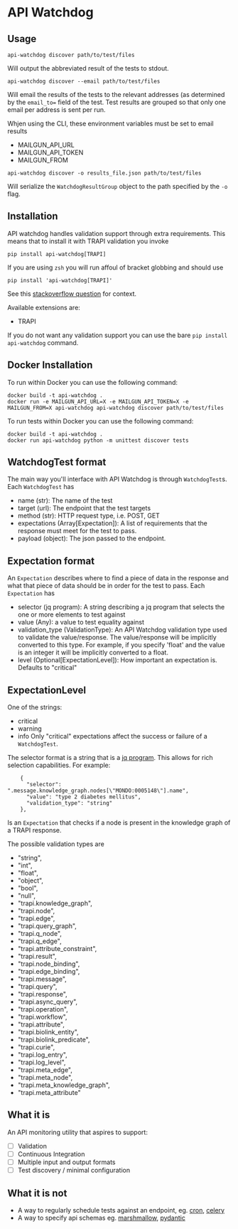 # API Watchdog

## Usage
```
api-watchdog discover path/to/test/files
```
Will output the abbreviated result of the tests to stdout.

```
api-watchdog discover --email path/to/test/files
```
Will email the results of the tests to the relevant addresses
(as determined by the `email_to=` field of the test. Test results
are grouped so that only one email per address is sent per run.

Whjen using the CLI, these environment variables must be set to email results
- MAILGUN_API_URL
- MAILGUN_API_TOKEN
- MAILGUN_FROM

```
api-watchdog discover -o results_file.json path/to/test/files
```
Will serialize the `WatchdogResultGroup` object to the path specified
by the `-o` flag. 

## Installation
API watchdog handles validation support through extra requirements.
This means that to install it with TRAPI validation you invoke
```
pip install api-watchdog[TRAPI]
```

If you are using `zsh` you will run affoul of bracket globbing and should use
```
pip install 'api-watchdog[TRAPI]'
```

See this [stackoverflow question](https://stackoverflow.com/questions/30539798/zsh-no-matches-found-requestssecurity) for context.

Available extensions are:
- TRAPI

If you do not want any validation support you can use the bare `pip install api-watchdog` command.

## Docker Installation

To run within Docker you can use the following command:

```
docker build -t api-watchdog .
docker run -e MAILGUN_API_URL=X -e MAILGUN_API_TOKEN=X -e MAILGUN_FROM=X api-watchdog api-watchdog discover path/to/test/files
```

To run tests within Docker you can use the following command:

```
docker build -t api-watchdog .
docker run api-watchdog python -m unittest discover tests
```


## WatchdogTest format
The main way you'll interface with API Watchdog is through `WatchdogTest`s.
Each `WatchdogTest` has
- name (str): The name of the test
- target (url): The endpoint that the test targets
- method (str): HTTP request type, i.e. POST, GET
- expectations (Array[Expectation]): A list of requirements that the response must meet for the test to pass.
- payload (object): The json passed to the endpoint.

## Expectation format
An `Expectation` describes where to find a piece of data in the response and what that piece of data should be in order for the test to pass.
Each `Expectation` has

- selector (jq program): A string describing a jq program that selects the one or more elements to test against
- value (Any): a value to test equality against
- validation_type (ValidationType): An API Watchdog validation type used to validate the value/response. The value/response will be implicitly converted to this type. For example, if you specify 'float' and the value is an integer it will be implicitly converted to a float.
- level (Optional[ExpectationLevel]): How important an expectation is. Defaults to "critical"

## ExpectationLevel 
One of the strings:
- critical
- warning
- info
Only "critical" expectations affect the success or failure of a `WatchdogTest`.


The selector format is a string that is a [jq program](https://stedolan.github.io/jq/). This allows for rich selection capabilities. 
For example:

```
    {
      "selector": ".message.knowledge_graph.nodes[\"MONDO:0005148\"].name",
      "value": "type 2 diabetes mellitus",
      "validation_type": "string"
    },
```

Is an `Expectation` that checks if a node is present in the knowledge graph of a TRAPI response. 

The possible validation types are 
- "string",
- "int",
- "float",
- "object",
- "bool",
- "null",
- "trapi.knowledge_graph",
- "trapi.node",
- "trapi.edge",
- "trapi.query_graph",
- "trapi.q_node",
- "trapi.q_edge",
- "trapi.attribute_constraint",
- "trapi.result",
- "trapi.node_binding",
- "trapi.edge_binding",
- "trapi.message",
- "trapi.query",
- "trapi.response",
- "trapi.async_query",
- "trapi.operation",
- "trapi.workflow",
- "trapi.attribute",
- "trapi.biolink_entity",
- "trapi.biolink_predicate",
- "trapi.curie",
- "trapi.log_entry",
- "trapi.log_level",
- "trapi.meta_edge",
- "trapi.meta_node",
- "trapi.meta_knowledge_graph",
- "trapi.meta_attribute"


## What it is
An API monitoring utility that aspires to support:
- [ ] Validation
- [ ] Continuous Integration
- [ ] Multiple input and output formats
- [ ] Test discovery / minimal configuration

## What it is not
- A way to regularly schedule tests against an endpoint, eg. [cron](https://en.wikipedia.org/wiki/Cron), [celery](https://docs.celeryproject.org/en/stable/getting-started/introduction.html)
- A way to specify api schemas eg. [marshmallow](https://marshmallow.readthedocs.io/en/stable/), [pydantic](https://pydantic-docs.helpmanual.io/) 

